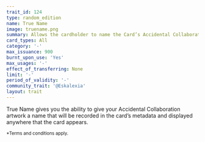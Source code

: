 ```yaml
---
trait_id: 124
type: random_edition
name: True Name
image: truename.png
summary: Allows the cardholder to name the Card’s Accidental Collaboration artwork
card_types: All
category: '-'
max_issuance: 900
burnt_upon_use: 'Yes'
max_usages: '-'
effect_of_transferring: None
limit: '-'
period_of_validity: '-'
community_trait: '@Eskalexia'
layout: trait
---
```



True Name gives you the ability to give your Accidental Collaboration artwork a name that will be recorded in the card’s metadata and displayed anywhere that the card appears.

<small>*Terms and conditions apply.</small>
